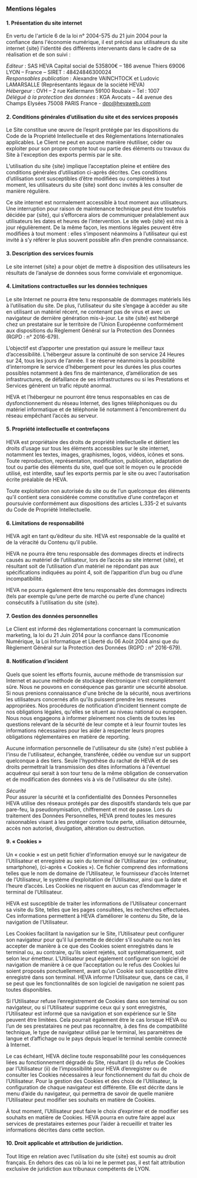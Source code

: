 ### Mentions légales

#### 1. Présentation du site internet

En vertu de l'article 6 de la loi n° 2004-575 du 21 juin 2004 pour la confiance dans l'économie numérique, il est précisé aux utilisateurs du site internet {site} l'identité des différents intervenants dans le cadre de sa réalisation et de son suivi :

*Editeur* : SAS HEVA Capital social de 535800€ – 186 avenue Thiers 69006 LYON – France – SIRET : 48424846300024<br>
*Responsables publication* : Alexandre VAINCHTOCK et Ludovic LAMARSALLE (Représentants légaux de la société HEVA)<br>
*Hébergeur* : OVH – 2 rue Kellermann 59100 Roubaix – Tel : 1007<br>
*Délégué à la protection des données* : KGA Avocats – 44 avenue des Champs Elysées 75008 PARIS France - dpo@hevaweb.com

#### 2. Conditions générales d’utilisation du site et des services proposés

Le Site constitue une œuvre de l’esprit protégée par les dispositions du Code de la Propriété Intellectuelle et des Réglementations Internationales applicables. Le Client ne peut en aucune manière réutiliser, céder ou exploiter pour son propre compte tout ou partie des éléments ou travaux du Site à l'exception des exports permis par le site.

L’utilisation du site {site} implique l’acceptation pleine et entière des conditions générales d’utilisation ci-après décrites.
Ces conditions d’utilisation sont susceptibles d’être modifiées ou complétées à tout moment, les utilisateurs du site {site} sont donc invités à les consulter de manière régulière.

Ce site internet est normalement accessible à tout moment aux utilisateurs.
Une interruption pour raison de maintenance technique peut être toutefois décidée par {site}, qui s’efforcera alors de communiquer préalablement aux utilisateurs les dates et heures de l’intervention.
Le site web {site} est mis à jour régulièrement.
De la même façon, les mentions légales peuvent être modifiées à tout moment : elles s’imposent néanmoins à l’utilisateur qui est invité à s’y référer le plus souvent possible afin d’en prendre connaissance.

#### 3. Description des services fournis

Le site internet {site} a pour objet de mettre à disposition des utilisateurs les résultats de l’analyse de données  sous forme conviviale et ergonomique.

[//]: # (section)

#### 4. Limitations contractuelles sur les données techniques

Le site Internet ne pourra être tenu responsable de dommages matériels liés à l’utilisation du site.
De plus, l’utilisateur du site s’engage à accéder au site en utilisant un matériel récent, ne contenant pas de virus et avec un navigateur de dernière génération mis-à-jour.
Le site {site} est hébergé chez un prestataire sur le territoire de l’Union Européenne conformément aux dispositions du Règlement Général sur la Protection des Données (RGPD : n° 2016-679).

L’objectif est d’apporter une prestation qui assure le meilleur taux d’accessibilité.
L’hébergeur assure la continuité de son service 24 Heures sur 24, tous les jours de l’année.
Il se réserve néanmoins la possibilité d’interrompre le service d’hébergement pour les durées les plus courtes possibles notamment à des fins de maintenance, d’amélioration de ses infrastructures, de défaillance de ses infrastructures ou si les Prestations et Services génèrent un trafic réputé anormal.

HEVA et l’hébergeur ne pourront être tenus responsables en cas de dysfonctionnement du réseau Internet, des lignes téléphoniques ou du matériel informatique et de téléphonie lié notamment à l’encombrement du réseau empêchant l’accès au serveur.

#### 5. Propriété intellectuelle et contrefaçons

HEVA est propriétaire des droits de propriété intellectuelle et détient les droits d’usage sur tous les éléments accessibles sur le site internet, notamment les textes, images, graphismes, logos, vidéos, icônes et sons.
Toute reproduction, représentation, modification, publication, adaptation de tout ou partie des éléments du site, quel que soit le moyen ou le procédé utilisé, est interdite, sauf les exports permis par le site ou avec l'autorisation écrite préalable de HEVA.

Toute exploitation non autorisée du site ou de l’un quelconque des éléments qu’il contient sera considérée comme constitutive d’une contrefaçon et poursuivie conformément aux dispositions des articles L.335-2 et suivants du Code de Propriété Intellectuelle.

#### 6. Limitations de responsabilité

HEVA agit en tant qu’éditeur du site.
HEVA est responsable de la qualité et de la véracité du Contenu qu’il publie.

HEVA ne pourra être tenu responsable des dommages directs et indirects causés au matériel de l’utilisateur, lors de l’accès au site internet {site}, et résultant soit de l’utilisation d’un matériel ne répondant pas aux spécifications indiquées au point 4, soit de l’apparition d’un bug ou d’une incompatibilité.

HEVA ne pourra également être tenu responsable des dommages indirects (tels par exemple qu’une perte de marché ou perte d’une chance) consécutifs à l’utilisation du site {site}.

#### 7. Gestion des données personnelles

Le Client est informé des réglementations concernant la communication marketing, la loi du 21 Juin 2014 pour la confiance dans l’Economie Numérique, la Loi Informatique et Liberté du 06 Août 2004 ainsi que du Règlement Général sur la Protection des Données (RGPD : n° 2016-679).

#### 8. Notification d’incident

Quels que soient les efforts fournis, aucune méthode de transmission sur Internet et aucune méthode de stockage électronique n'est complètement sûre.
Nous ne pouvons en conséquence pas garantir une sécurité absolue.
Si nous prenions connaissance d'une brèche de la sécurité, nous avertirions les utilisateurs concernés afin qu'ils puissent prendre les mesures appropriées.
Nos procédures de notification d’incident tiennent compte de nos obligations légales, qu'elles se situent au niveau national ou européen.
Nous nous engageons à informer pleinement nos clients de toutes les questions relevant de la sécurité de leur compte et à leur fournir toutes les informations nécessaires pour les aider à respecter leurs propres obligations réglementaires en matière de reporting.

Aucune information personnelle de l'utilisateur du site {site} n'est publiée à l'insu de l'utilisateur, échangée, transférée, cédée ou vendue sur un support quelconque à des tiers.
Seule l'hypothèse du rachat de HEVA et de ses droits permettrait la transmission des dites informations à l'éventuel acquéreur qui serait à son tour tenu de la même obligation de conservation et de modification des données vis à vis de l'utilisateur du site {site}.

*Sécurité*<br>
Pour assurer la sécurité et la confidentialité des Données Personnelles HEVA utilise des réseaux protégés par des dispositifs standards tels que par pare-feu, la pseudonymisation, chiffrement et mot de passe.
Lors du traitement des Données Personnelles, HEVA prend toutes les mesures raisonnables visant à les protéger contre toute perte, utilisation détournée, accès non autorisé, divulgation, altération ou destruction.

#### 9. « Cookies »

Un « cookie » est un petit fichier d’information envoyé sur le navigateur de l’Utilisateur et enregistré au sein du terminal de l’Utilisateur (ex : ordinateur, smartphone), (ci-après « Cookies »).
Ce fichier comprend des informations telles que le nom de domaine de l’Utilisateur, le fournisseur d’accès Internet de l’Utilisateur, le système d’exploitation de l’Utilisateur, ainsi que la date et l’heure d’accès.
Les Cookies ne risquent en aucun cas d’endommager le terminal de l’Utilisateur.

HEVA est susceptible de traiter les informations de l’Utilisateur concernant sa visite du Site, telles que les pages consultées, les recherches effectuées.
Ces informations permettent à HEVA d’améliorer le contenu du Site, de la navigation de l’Utilisateur.

Les Cookies facilitant la navigation sur le Site, l’Utilisateur peut configurer son navigateur pour qu’il lui permette de décider s’il souhaite ou non les accepter de manière à ce que des Cookies soient enregistrés dans le terminal ou, au contraire, qu’ils soient rejetés, soit systématiquement, soit selon leur émetteur.
L’Utilisateur peut également configurer son logiciel de navigation de manière à ce que l’acceptation ou le refus des Cookies lui soient proposés ponctuellement, avant qu’un Cookie soit susceptible d’être enregistré dans son terminal.
HEVA informe l’Utilisateur que, dans ce cas, il se peut que les fonctionnalités de son logiciel de navigation ne soient pas toutes disponibles.

Si l’Utilisateur refuse l’enregistrement de Cookies dans son terminal ou son navigateur, ou si l’Utilisateur supprime ceux qui y sont enregistrés, l’Utilisateur est informé que sa navigation et son expérience sur le Site peuvent être limitées.
Cela pourrait également être le cas lorsque HEVA ou l’un de ses prestataires ne peut pas reconnaître, à des fins de compatibilité technique, le type de navigateur utilisé par le terminal, les paramètres de langue et d’affichage ou le pays depuis lequel le terminal semble connecté à Internet.

Le cas échéant, HEVA décline toute responsabilité pour les conséquences liées au fonctionnement dégradé du Site, résultant (i) du refus de Cookies par l’Utilisateur (ii) de l’impossibilité pour HEVA d’enregistrer ou de consulter les Cookies nécessaires à leur fonctionnement du fait du choix de l’Utilisateur.
Pour la gestion des Cookies et des choix de l’Utilisateur, la configuration de chaque navigateur est différente. Elle est décrite dans le menu d’aide du navigateur, qui permettra de savoir de quelle manière l’Utilisateur peut modifier ses souhaits en matière de Cookies.

À tout moment, l’Utilisateur peut faire le choix d’exprimer et de modifier ses souhaits en matière de Cookies.
HEVA pourra en outre faire appel aux services de prestataires externes pour l’aider à recueillir et traiter les informations décrites dans cette section.

#### 10. Droit applicable et attribution de juridiction.

Tout litige en relation avec l’utilisation du site {site} est soumis au droit français. En dehors des cas où la loi ne le permet pas, il est fait attribution exclusive de juridiction aux tribunaux compétents de LYON.
